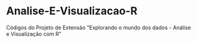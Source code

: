 # Analise-E-Visualizacao-R
Códigos do Projeto de Extensão "Explorando o mundo dos dados - Análise e Visualização com R"
